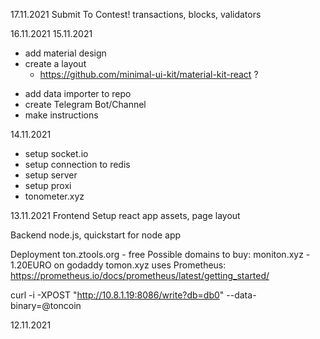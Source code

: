 17.11.2021
Submit To Contest!
transactions, blocks, validators

16.11.2021
15.11.2021
+ add material design
+ create a layout 
  - https://github.com/minimal-ui-kit/material-kit-react ?
- add data importer to repo
- create Telegram Bot/Channel
- make instructions

14.11.2021
+ setup socket.io
+ setup connection to redis
+ setup server
+ setup proxi
+ tonometer.xyz

13.11.2021
Frontend
Setup react app
assets, page layout

Backend
node.js, quickstart for node app

Deployment
ton.ztools.org - free
Possible domains to buy:
moniton.xyz - 1.20EURO on godaddy
tomon.xyz uses Prometheus:
https://prometheus.io/docs/prometheus/latest/getting_started/

curl -i -XPOST "http://10.8.1.19:8086/write?db=db0" --data-binary=@toncoin

12.11.2021

